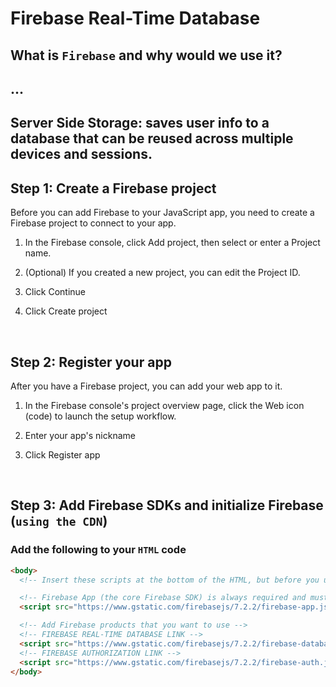 # Firebase Real-Time Database

## What is `Firebase` and why would we use it?

## ...

##  Server Side Storage: saves user info to a database that can be reused across multiple devices and sessions.

## Step 1: Create a Firebase project

Before you can add Firebase to your JavaScript app, you need to create a Firebase project to connect to your app.

1) In the Firebase console, click Add project, then select or enter a Project name.

2) (Optional) If you created a new project, you can edit the Project ID.

3) Click Continue

4) Click Create project

&nbsp;
## Step 2: Register your app

After you have a Firebase project, you can add your web app to it.

1) In the Firebase console's project overview page, click the Web icon (code) to launch the setup workflow.

2) Enter your app's nickname

3) Click Register app

&nbsp;
## Step 3: Add Firebase SDKs and initialize Firebase (`using the CDN`)

### Add the following to your `HTML` code
```html
<body>
  <!-- Insert these scripts at the bottom of the HTML, but before you use any Firebase services -->

  <!-- Firebase App (the core Firebase SDK) is always required and must be listed first -->
  <script src="https://www.gstatic.com/firebasejs/7.2.2/firebase-app.js"></script>

  <!-- Add Firebase products that you want to use -->
  <!-- FIREBASE REAL-TIME DATABASE LINK -->
  <script src="https://www.gstatic.com/firebasejs/7.2.2/firebase-database.js"></script>
  <!-- FIREBASE AUTHORIZATION LINK -->
  <script src="https://www.gstatic.com/firebasejs/7.2.2/firebase-auth.js"></script>
</body>

```